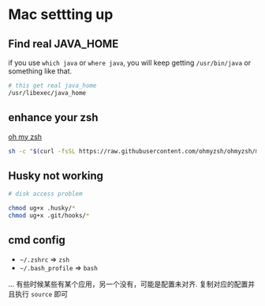 # Mac settting up

## Find real JAVA_HOME

if you use `which java` or `where java`, you will keep getting `/usr/bin/java` or something like that.

```sh
# this get real java_home
/usr/libexec/java_home
```

## enhance your zsh

[oh my zsh](https://ohmyz.sh/#install)

```sh
sh -c "$(curl -fsSL https://raw.githubusercontent.com/ohmyzsh/ohmyzsh/master/tools/install.sh)"
```

## Husky not working

```sh
# disk access problem

chmod ug+x .husky/*
chmod ug+x .git/hooks/*
```

## cmd config

- `~/.zshrc` => `zsh`
- `~/.bash_profile` => `bash`

... 有些时候某些有某个应用，另一个没有，可能是配置未对齐. 复制对应的配置并且执行 `source` 即可
